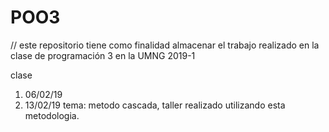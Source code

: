 # POO3
// este repositorio tiene como finalidad almacenar el trabajo realizado en la clase de programación 3 en la UMNG 2019-1

clase

1. 06/02/19
2. 13/02/19
    tema: metodo cascada, taller realizado utilizando esta metodologia.
